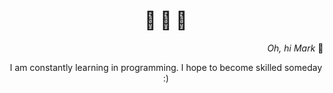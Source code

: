 <h1 align="center"> 🌸 🌸 🌸</h1>
<p align="right"> <i> Oh, hi Mark </i> 👋 <p/>

<p align="center"> I am constantly learning in programming. I hope to become skilled someday :) </p>


<!--
**Korramrmr/Korramrmr** is a ✨ _special_ ✨ repository because its `README.md` (this file) appears on your GitHub profile.

Here are some ideas to get you started:

- 🔭 I’m currently working on ...
- 🌱 I’m currently learning ...
- 👯 I’m looking to collaborate on ...
- 🤔 I’m looking for help with ...
- 💬 Ask me about ...
- 📫 How to reach me: ...
- 😄 Pronouns: ...
- ⚡ Fun fact: ...
-->
